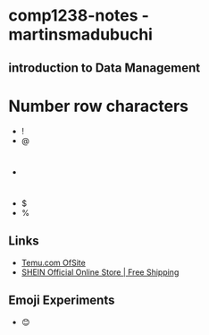 # comp1238-notes -martinsmadubuchi
## introduction to Data Management
# Number row characters
- !
- @
- #
- $
- %

## Links 
- [Temu.com OfSite]( https://www.temu.com)
- [ SHEIN Official Online Store | Free Shipping]( https://www.shein.com)
## Emoji Experiments
- 😊
